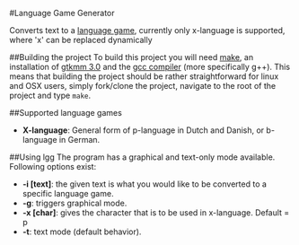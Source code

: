 #Language Game Generator

Converts text to a [language game](https://en.wikipedia.org/wiki/Language_game),
 currently only x-language is supported, where 'x' can be replaced dynamically

##Building the project
To build this project you will need [make](https://www.gnu.org/software/make/),
 an installation of [gtkmm 3.0](https://developer.gnome.org/gtkmm-tutorial/stable/chapter-installation.html.en)
 and the [gcc compiler](https://gcc.gnu.org/) (more specifically g++).
This means that building the project should be rather straightforward for linux
and OSX users, simply fork/clone the project, navigate to the root of the
project and type `make`.

##Supported language games
 * __X-language__: General form of p-language in Dutch and Danish, or b-language
 	in German.

##Using lgg
The program has a graphical and text-only mode available. Following options exist:
 * __-i [text]__: the given text is what you would like to be converted to a specific language game.
 * __-g__: triggers graphical mode.
 * __-x [char]__: gives the character that is to be used in x-language. Default = p
 * __-t__: text mode (default behavior).
